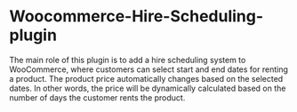 # Woocommerce-Hire-Scheduling-plugin
The main role of this plugin is to add a hire scheduling system to WooCommerce, where customers can select start and end dates for renting a product. The product price automatically changes based on the selected dates. In other words, the price will be dynamically calculated based on the number of days the customer rents the product.
